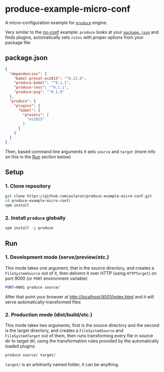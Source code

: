 # produce-example-micro-conf
A micro-configuration example for [`produce`](https://github.com/etabits/node-produce) engine.

Very similar to the [no-conf](https://github.com/aularon/produce-example-no-conf) example: `produce` looks at your [`package.json`](https://github.com/aularon/produce-example-micro-conf/blob/master/package.json) and finds plugins, automatically sets `rules` with proper options from your package file:
## package.json
```json
{
  "dependencies": {
    "babel-preset-es2015": "^6.22.0",
    "produce-babel": "^0.1.1",
    "produce-less": "^0.1.1",
    "produce-pug": "^0.1.0"
  },
  "produce": {
    "plugins": {
      "babel": {
        "presets": [
          "es2015"
        ]
      }
    }
  }
}
```

Then, based command line arguments it sets `source` and `target` (more info on this in the [Run](#run) section below)

## Setup
### 1. Clone repository
```sh
git clone https://github.com/aularon/produce-example-micro-conf.git
cd produce-example-micro-conf/
npm install
```
### 2. Install `produce` globally
```sh
npm install -g produce
```

## Run
### 1. Development mode (serve/preview/etc.)
This mode takes one argument, that is the source directory, and creates a `FileSystemSource` out of it, then delivers it over HTTP (using `HTTPTarget`) on port 9000 (or `PORT` environment variable)
```sh
PORT=9001 produce source/
```
After that point your browser at [http://localhost:9001/index.html](http://localhost:9001/index.html) and it will serve automatically-transformed files

### 2. Production mode (dist/build/etc.)
This mode takes two arguments, first is the source directory and the second is the target directory, and creates a `FileSystemSource` and `FileSystemTarget` out of them, then runs transforming every file in source dir to target dir, using the transformation rules provided by the automatically loaded plugins
```sh
produce source/ target/
```
`target/` is an arbitrarily named folder, it can be anything.
